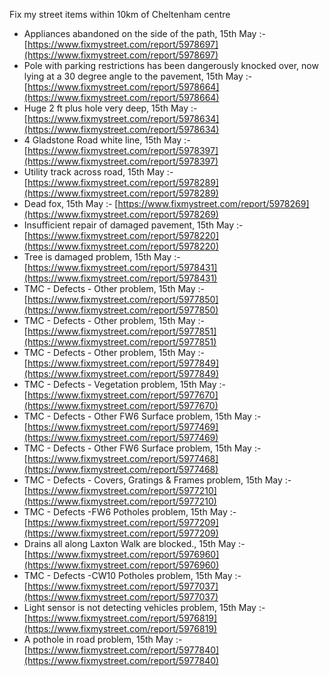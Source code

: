 Fix my street items within 10km of Cheltenham centre

<!-- fix_marker starts -->

- Appliances abandoned on the side of the path, 15th May :- [https://www.fixmystreet.com/report/5978697](https://www.fixmystreet.com/report/5978697)
- Pole with parking restrictions has been dangerously knocked over, now lying at a 30 degree angle to the pavement, 15th May :- [https://www.fixmystreet.com/report/5978664](https://www.fixmystreet.com/report/5978664)
- Huge 2 ft plus hole very deep, 15th May :- [https://www.fixmystreet.com/report/5978634](https://www.fixmystreet.com/report/5978634)
- 4 Gladstone Road white line, 15th May :- [https://www.fixmystreet.com/report/5978397](https://www.fixmystreet.com/report/5978397)
- Utility track across road, 15th May :- [https://www.fixmystreet.com/report/5978289](https://www.fixmystreet.com/report/5978289)
- Dead fox, 15th May :- [https://www.fixmystreet.com/report/5978269](https://www.fixmystreet.com/report/5978269)
- Insufficient repair of damaged pavement, 15th May :- [https://www.fixmystreet.com/report/5978220](https://www.fixmystreet.com/report/5978220)
- Tree is damaged problem, 15th May :- [https://www.fixmystreet.com/report/5978431](https://www.fixmystreet.com/report/5978431)
- TMC - Defects - Other problem, 15th May :- [https://www.fixmystreet.com/report/5977850](https://www.fixmystreet.com/report/5977850)
- TMC - Defects - Other problem, 15th May :- [https://www.fixmystreet.com/report/5977851](https://www.fixmystreet.com/report/5977851)
- TMC - Defects - Other problem, 15th May :- [https://www.fixmystreet.com/report/5977849](https://www.fixmystreet.com/report/5977849)
- TMC - Defects - Vegetation problem, 15th May :- [https://www.fixmystreet.com/report/5977670](https://www.fixmystreet.com/report/5977670)
- TMC - Defects - Other FW6  Surface problem, 15th May :- [https://www.fixmystreet.com/report/5977469](https://www.fixmystreet.com/report/5977469)
- TMC - Defects - Other FW6  Surface problem, 15th May :- [https://www.fixmystreet.com/report/5977468](https://www.fixmystreet.com/report/5977468)
- TMC - Defects - Covers, Gratings & Frames problem, 15th May :- [https://www.fixmystreet.com/report/5977210](https://www.fixmystreet.com/report/5977210)
- TMC - Defects -FW6 Potholes problem, 15th May :- [https://www.fixmystreet.com/report/5977209](https://www.fixmystreet.com/report/5977209)
- Drains all along Laxton Walk are blocked., 15th May :- [https://www.fixmystreet.com/report/5976960](https://www.fixmystreet.com/report/5976960)
- TMC - Defects -CW10 Potholes problem, 15th May :- [https://www.fixmystreet.com/report/5977037](https://www.fixmystreet.com/report/5977037)
- Light sensor is not detecting vehicles problem, 15th May :- [https://www.fixmystreet.com/report/5976819](https://www.fixmystreet.com/report/5976819)
- A pothole in road problem, 15th May :- [https://www.fixmystreet.com/report/5977840](https://www.fixmystreet.com/report/5977840)

<!-- fix_marker ends -->